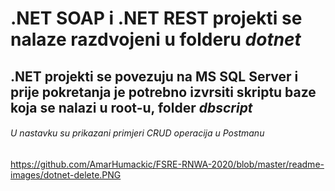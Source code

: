 # .NET SOAP i .NET REST projekti se nalaze razdvojeni u folderu _dotnet_

## .NET projekti se povezuju na MS SQL Server i prije pokretanja je potrebno izvrsiti skriptu baze koja se nalazi u root-u, folder _dbscript_ ##

###### U nastavku su prikazani primjeri CRUD operacija u Postmanu ######

https://github.com/AmarHumackic/FSRE-RNWA-2020/blob/master/readme-images/dotnet-delete.PNG

